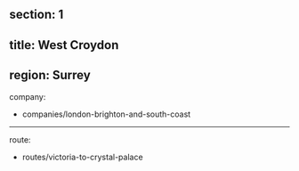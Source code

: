 section: 1
----
title: West Croydon
----
region: Surrey
----
company:
- companies/london-brighton-and-south-coast
----
route:
- routes/victoria-to-crystal-palace
